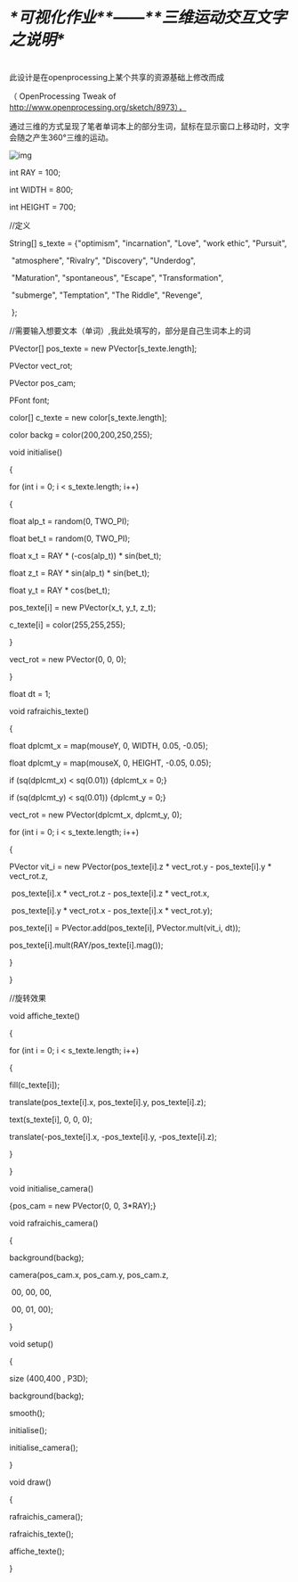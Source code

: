 # ***\*可视化作业\*******\*——\*******\*三维运动交互文字之说明\****

 

# 

此设计是在openprocessing上某个共享的资源基础上修改而成

（ OpenProcessing Tweak of http://www.openprocessing.org/sketch/8973），

通过三维的方式呈现了笔者单词本上的部分生词，鼠标在显示窗口上移动时，文字会随之产生360°三维的运动。

![img](file:////private/var/folders/_c/pwcv9wyx5w557j0ys2cmbpt80000gn/T/com.kingsoft.wpsoffice.mac/wps-yixinxia/ksohtml/wpsEyTb4X.jpg) 

 int RAY = 100; 

int WIDTH = 800;

int HEIGHT = 700;

//定义

 

String[] s_texte = {"optimism", "incarnation", "Love", "work ethic", "Pursuit", 

​          "atmosphere", "Rivalry", "Discovery", "Underdog", 

​          "Maturation", "spontaneous", "Escape", "Transformation", 

​          "submerge", "Temptation", "The Riddle", "Revenge", 

​          };

//需要输入想要文本（单词）,我此处填写的，部分是自己生词本上的词

 

PVector[] pos_texte = new PVector[s_texte.length];

PVector vect_rot;

PVector pos_cam;

PFont font;

color[] c_texte = new color[s_texte.length];

color backg = color(200,200,250,255);

 

void initialise() 

{

 for (int i = 0; i < s_texte.length; i++)

 {

  float alp_t = random(0, TWO_PI); 

  float bet_t = random(0, TWO_PI); 

  

 

  float x_t = RAY * (-cos(alp_t)) * sin(bet_t);

  float z_t = RAY * sin(alp_t) * sin(bet_t);

  float y_t = RAY * cos(bet_t);

 

  pos_texte[i] = new PVector(x_t, y_t, z_t);

  c_texte[i] = color(255,255,255);

 }

 

 vect_rot = new PVector(0, 0, 0);

}

 

float dt = 1;

 

void rafraichis_texte()

{

 float dplcmt_x = map(mouseY, 0, WIDTH,  0.05, -0.05); 

 float dplcmt_y = map(mouseX, 0, HEIGHT, -0.05, 0.05);

 

 if (sq(dplcmt_x) < sq(0.01)) {dplcmt_x = 0;}  

 if (sq(dplcmt_y) < sq(0.01)) {dplcmt_y = 0;}  

 

 vect_rot = new PVector(dplcmt_x, dplcmt_y, 0);

 

 for (int i = 0; i < s_texte.length; i++)

 {

  PVector vit_i = new PVector(pos_texte[i].z * vect_rot.y - pos_texte[i].y * vect_rot.z, 

​                pos_texte[i].x * vect_rot.z - pos_texte[i].z * vect_rot.x, 

​                pos_texte[i].y * vect_rot.x - pos_texte[i].x * vect_rot.y);

  pos_texte[i] = PVector.add(pos_texte[i], PVector.mult(vit_i, dt));

  pos_texte[i].mult(RAY/pos_texte[i].mag());

 }

}

//旋转效果

void affiche_texte() 

{

 for (int i = 0; i < s_texte.length; i++)

 {

  fill(c_texte[i]);

  translate(pos_texte[i].x, pos_texte[i].y, pos_texte[i].z);

  text(s_texte[i], 0, 0, 0);

  translate(-pos_texte[i].x, -pos_texte[i].y, -pos_texte[i].z);

 }

}

 

void initialise_camera()

{pos_cam = new PVector(0, 0, 3*RAY);}

void rafraichis_camera()

{

 background(backg);

 camera(pos_cam.x, pos_cam.y, pos_cam.z,

​     00,     00,     00,

​     00,     01,     00);

}

 

void setup()

{

 size (400,400 , P3D);

 background(backg);

 smooth();

 initialise(); 

 initialise_camera();

 

}

 

void draw()

{

 rafraichis_camera();

 rafraichis_texte();

 affiche_texte();

 

}

 